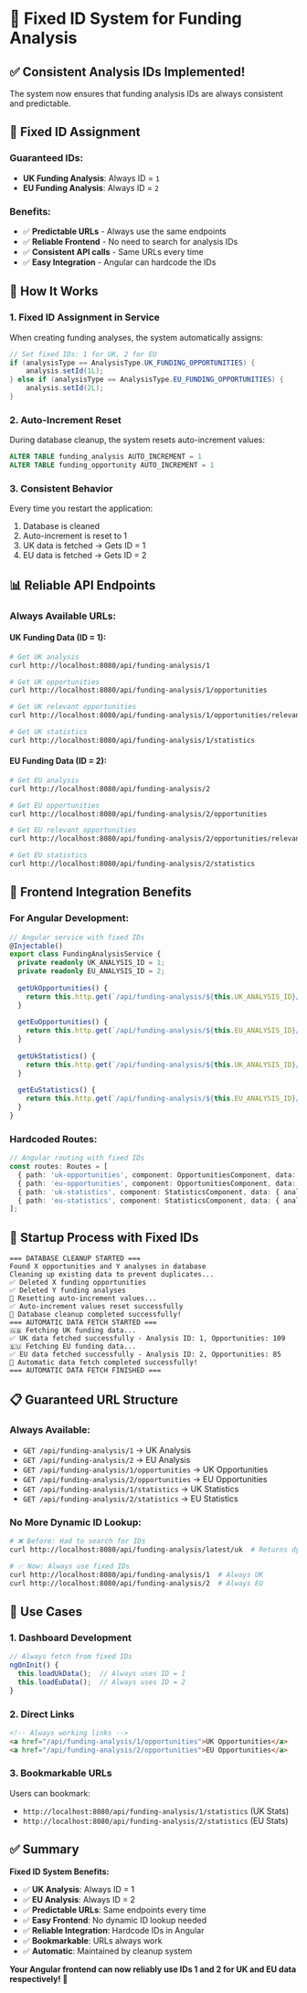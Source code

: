 # 🔢 Fixed ID System for Funding Analysis

## ✅ **Consistent Analysis IDs Implemented!**

The system now ensures that funding analysis IDs are always consistent and predictable.

## 🎯 **Fixed ID Assignment**

### **Guaranteed IDs:**
- **UK Funding Analysis**: Always ID = `1`
- **EU Funding Analysis**: Always ID = `2`

### **Benefits:**
- ✅ **Predictable URLs** - Always use the same endpoints
- ✅ **Reliable Frontend** - No need to search for analysis IDs
- ✅ **Consistent API calls** - Same URLs every time
- ✅ **Easy Integration** - Angular can hardcode the IDs

## 🔧 **How It Works**

### **1. Fixed ID Assignment in Service**
When creating funding analyses, the system automatically assigns:
```java
// Set fixed IDs: 1 for UK, 2 for EU
if (analysisType == AnalysisType.UK_FUNDING_OPPORTUNITIES) {
    analysis.setId(1L);
} else if (analysisType == AnalysisType.EU_FUNDING_OPPORTUNITIES) {
    analysis.setId(2L);
}
```

### **2. Auto-Increment Reset**
During database cleanup, the system resets auto-increment values:
```sql
ALTER TABLE funding_analysis AUTO_INCREMENT = 1
ALTER TABLE funding_opportunity AUTO_INCREMENT = 1
```

### **3. Consistent Behavior**
Every time you restart the application:
1. Database is cleaned
2. Auto-increment is reset to 1
3. UK data is fetched → Gets ID = 1
4. EU data is fetched → Gets ID = 2

## 📊 **Reliable API Endpoints**

### **Always Available URLs:**

#### **UK Funding Data (ID = 1):**
```bash
# Get UK analysis
curl http://localhost:8080/api/funding-analysis/1

# Get UK opportunities
curl http://localhost:8080/api/funding-analysis/1/opportunities

# Get UK relevant opportunities
curl http://localhost:8080/api/funding-analysis/1/opportunities/relevant

# Get UK statistics
curl http://localhost:8080/api/funding-analysis/1/statistics
```

#### **EU Funding Data (ID = 2):**
```bash
# Get EU analysis
curl http://localhost:8080/api/funding-analysis/2

# Get EU opportunities
curl http://localhost:8080/api/funding-analysis/2/opportunities

# Get EU relevant opportunities
curl http://localhost:8080/api/funding-analysis/2/opportunities/relevant

# Get EU statistics
curl http://localhost:8080/api/funding-analysis/2/statistics
```

## 🎨 **Frontend Integration Benefits**

### **For Angular Development:**

```typescript
// Angular service with fixed IDs
@Injectable()
export class FundingAnalysisService {
  private readonly UK_ANALYSIS_ID = 1;
  private readonly EU_ANALYSIS_ID = 2;
  
  getUkOpportunities() {
    return this.http.get(`/api/funding-analysis/${this.UK_ANALYSIS_ID}/opportunities`);
  }
  
  getEuOpportunities() {
    return this.http.get(`/api/funding-analysis/${this.EU_ANALYSIS_ID}/opportunities`);
  }
  
  getUkStatistics() {
    return this.http.get(`/api/funding-analysis/${this.UK_ANALYSIS_ID}/statistics`);
  }
  
  getEuStatistics() {
    return this.http.get(`/api/funding-analysis/${this.EU_ANALYSIS_ID}/statistics`);
  }
}
```

### **Hardcoded Routes:**
```typescript
// Angular routing with fixed IDs
const routes: Routes = [
  { path: 'uk-opportunities', component: OpportunitiesComponent, data: { analysisId: 1 } },
  { path: 'eu-opportunities', component: OpportunitiesComponent, data: { analysisId: 2 } },
  { path: 'uk-statistics', component: StatisticsComponent, data: { analysisId: 1 } },
  { path: 'eu-statistics', component: StatisticsComponent, data: { analysisId: 2 } }
];
```

## 🔄 **Startup Process with Fixed IDs**

```
=== DATABASE CLEANUP STARTED ===
Found X opportunities and Y analyses in database
Cleaning up existing data to prevent duplicates...
✅ Deleted X funding opportunities
✅ Deleted Y funding analyses
🔄 Resetting auto-increment values...
✅ Auto-increment values reset successfully
🧹 Database cleanup completed successfully!
=== AUTOMATIC DATA FETCH STARTED ===
🇬🇧 Fetching UK funding data...
✅ UK data fetched successfully - Analysis ID: 1, Opportunities: 109
🇪🇺 Fetching EU funding data...
✅ EU data fetched successfully - Analysis ID: 2, Opportunities: 85
🎉 Automatic data fetch completed successfully!
=== AUTOMATIC DATA FETCH FINISHED ===
```

## 📋 **Guaranteed URL Structure**

### **Always Available:**
- `GET /api/funding-analysis/1` → UK Analysis
- `GET /api/funding-analysis/2` → EU Analysis
- `GET /api/funding-analysis/1/opportunities` → UK Opportunities
- `GET /api/funding-analysis/2/opportunities` → EU Opportunities
- `GET /api/funding-analysis/1/statistics` → UK Statistics
- `GET /api/funding-analysis/2/statistics` → EU Statistics

### **No More Dynamic ID Lookup:**
```bash
# ❌ Before: Had to search for IDs
curl http://localhost:8080/api/funding-analysis/latest/uk  # Returns dynamic ID

# ✅ Now: Always use fixed IDs
curl http://localhost:8080/api/funding-analysis/1  # Always UK
curl http://localhost:8080/api/funding-analysis/2  # Always EU
```

## 🎯 **Use Cases**

### **1. Dashboard Development**
```typescript
// Always fetch from fixed IDs
ngOnInit() {
  this.loadUkData();  // Always uses ID = 1
  this.loadEuData();  // Always uses ID = 2
}
```

### **2. Direct Links**
```html
<!-- Always working links -->
<a href="/api/funding-analysis/1/opportunities">UK Opportunities</a>
<a href="/api/funding-analysis/2/opportunities">EU Opportunities</a>
```

### **3. Bookmarkable URLs**
Users can bookmark:
- `http://localhost:8080/api/funding-analysis/1/statistics` (UK Stats)
- `http://localhost:8080/api/funding-analysis/2/statistics` (EU Stats)

## ✅ **Summary**

**Fixed ID System Benefits:**
- ✅ **UK Analysis**: Always ID = 1
- ✅ **EU Analysis**: Always ID = 2
- ✅ **Predictable URLs**: Same endpoints every time
- ✅ **Easy Frontend**: No dynamic ID lookup needed
- ✅ **Reliable Integration**: Hardcode IDs in Angular
- ✅ **Bookmarkable**: URLs always work
- ✅ **Automatic**: Maintained by cleanup system

**Your Angular frontend can now reliably use IDs 1 and 2 for UK and EU data respectively! 🎯**

